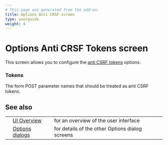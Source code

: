 ```yaml
---
# This page was generated from the add-on.
title: Options Anti CRSF screen
type: userguide
weight: 4
---
```


# Options Anti CRSF Tokens screen

This screen allows you to configure the [anti CSRF tokens](/docs/desktop/start/features/anticsrf/) options:

### Tokens

The form POST parameter names that should be treated as anti CSRF tokens.  

## See also

|   |                                                      |                                                 |
|---|------------------------------------------------------|-------------------------------------------------|
|   | [UI Overview](/docs/desktop/ui/)                     | for an overview of the user interface           |
|   | [Options dialogs](/docs/desktop/ui/dialogs/options/) | for details of the other Options dialog screens |
